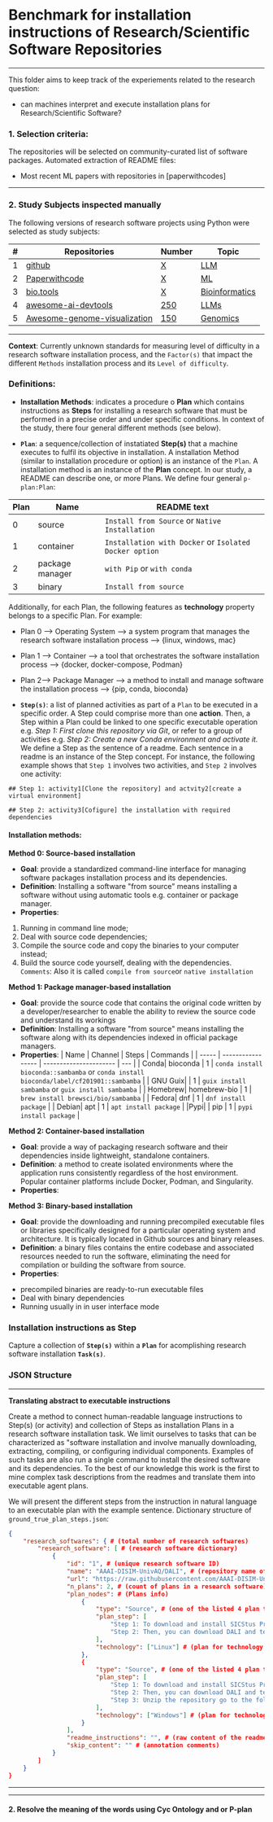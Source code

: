 # Benchmark for installation instructions of Research/Scientific Software Repositories
---
This folder aims to keep track of the experiements related to the research question:

* can machines interpret and execute installation plans for Research/Scientific Software?

### 1. Selection criteria:
The repositories will be selected on community-curated list of software packages. Automated extraction of README files:
<!-- + Github repositories with specific topics -->
+ Most recent ML papers with repositories in [paperwithcodes]
<!-- + bioinformatics software documentation ([e.g](https://blog.bioconductor.org/posts/2022-10-22-awesome-lists/)) and/or [bio.tools](https://bio.tools/api/t/?documentationType=%22Installation+instructions%22&tool=%22Web%20service%22&programming%20language=%22python%22);
+ part of [awesome-healthcare list](https://github.com/kakoni/awesome-healthcare) or;
+ part of [awesome-ai-devtools](https://github.com/jamesmurdza/awesome-ai-devtools);
+ part of [awesome-neuroscience](https://github.com/analyticalmonk/awesome-neuroscience);
+ part of [biological image analysis](https://github.com/hallvaaw/awesome-biological-image-analysis)
* part of [Awesome-genome-visualization](https://github.com/cmdcolin/awesome-genome-visualization) -->

---

### 2. Study Subjects inspected manually
The following versions of research software projects using Python were selected as study subjects:

<!-- # Select a representative sample of research software repositories from various domains and languages. This can be done manually or through automated means such as web scraping or API access. -->

| # | Repositories | Number | Topic |
| - | ----------------- | ----------- | ----------------------------- |
| 1 | [github](https://github.com/jenkinsci/jenkins) | [X]() | [LLM]() |  |  |
| 2 | [Paperwithcode](https://paperswithcode.com/api/v1/repositories/) | [X]() | [ML]() |  |  |
| 3 | [bio.tools](https://bio.tools/api/t/?documentationType=%22Installation+instructions%22&tool=%22Web%20service%22&programming%20language=%22python%22) | [X]() | [Bioinformatics]() |  |  |
| 4 | [awesome-ai-devtools](https://github.com/jamesmurdza/awesome-ai-devtools) | [250]() | [LLMs]() |  |  |
| 5 | [Awesome-genome-visualization](https://github.com/cmdcolin/awesome-genome-visualization)| [150](https://github.com/stanfordnlp/CoreNLP/commit/f7782ff5f235584b0fc559f266961b5ab013556a) | [Genomics]() |  |  |


<!-- ### Available software repositories
A list of research software registries (also known as catalog, index, warehouse, repository, hub, platform, and other terms) can be found here: [Awesome Research Software Registries](https://github.com/NLeSC/awesome-research-software-registries) 

* [Research software directory]()
* [4TUResearchData repository]()
* [Codewithpapers](https://paperswithcode.com/) -->




<!-- ### Benchmark file
**installationtype.csv**
Annotated benchmark, curated by hand. It contains following fields (associated with [CodeMeta properties](https://raw.githubusercontent.com/codemeta/codemeta/2.0/codemeta.jsonld):
* SoftwareSourceCode: repository URL end-point
* annotator: person who annotated
* **readme**
* SoftwareApplication: software type installation
* downloadUrl
* installUrl
* operatingSystem
* programmingLanguage
* softwareRequirements
* **buildInstructions** -->

---
<!-- ### 3. Classify research software installation options (`Method`) and level of difficulty: -->

**Context**: Currently unknown standards for measuring level of difficulty in a research software installation process, and the ```Factor(s)``` that impact the different `Methods` installation process and its `Level of difficulty`.

### Definitions: 

- **Installation Methods**: indicates a procedure o **Plan** which contains instructions as **Steps** for installing a research software that must be performed in a precise order and under specific conditions. In context of the study, there four general different methods (see below).

- **`Plan`**: a sequence/collection of instatiated **Step(s)** that a machine executes to fulfil its objective in installation. A installation Method (similar to installation procedure or option) is an instance of the `Plan`. A installation method is an instance of the **Plan** concept. In our study, a README can describe one, or more Plans. We define four general `p-plan:Plan`:

| Plan | Name  | README text |
| ----- | ----------------- | ---------------------- |
| 0| source |  ```Install from Source``` or ```Native Installation``` |
| 1| container | ```Installation with Docker``` or ```Isolated Docker option``` |
| 2| package manager | ```with Pip``` or `with conda` |
| 3| binary | ```Install from source``` |
<!-- - **Level of difficulty**: a position on scale that quantify the relative difficulty of completing a task related to installation process in the R/S software. It measures how complex a task is to execute and incluces several `Factors` determine its level. -->

<!-- ```Factor(s)```: type of software, clarity of instructions, presence of **Dependencies**, number of **Steps** involved, and available optional installation methods in the readme. ``Factor(s)`` describes the variables as something akin to `software understanding features`, the features with the goal of facilitating the adoption of a software[ref.Inspect4py](Inspect4py). It includes **DISCLAIMER: bear in mind that determining the exact level of difficulty can still be subjective depending on individual experiences and expertise**.  Based on the given factors, here the scoring scheme could be: -->

Additionally, for each Plan, the following features as **technology** property belongs to a specific Plan. For example:
- Plan 0 --> Operating System --> a system program that manages the research software installation process --> {linux, windows, mac}
- Plan 1 --> Container --> a tool that orchestrates the software installation process --> {docker, docker-compose, Podman}
- Plan 2--> Package Manager --> a method to install and manage software the installation process --> {pip, conda, bioconda}

- **`Step(s)`**: a list of planned activities as part of a `Plan` to be executed in a specific order. A Step could comprise more than one **action**. Then, a Step within a Plan could be linked to one specific executable operation e.g. *Step 1: First clone this repository via Git*, or refer to a group of activities e.g. *Step 2: Create a new Conda environment and activate it.* We define a Step as the sentence of a readme. Each sentence in a readme is an instance of the Step concept. For instance, the following example shows that `Step 1` involves two activities, and `Step 2` involves one activity:

`## Step 1: activity1[Clone the repository] and actvity2[create a virtual environment]`

`## Step 2: activity3[Cofigure] the installation with required dependencies`

#### Installation methods:
**Method 0: Source-based installation**

- **Goal**: provide a standardized command-line interface for managing software packages installation process and its dependencies.
- **Definition**: Installing a software "from source" means installing a software without using automatic tools e.g. container or package manager.
- **Properties**:
1. Running in command line mode;
2. Deal with source code dependencies;
3. Compile the source code and copy the binaries to your computer instead;
4. Build the source code yourself, dealing with the dependencies. 
`Comments`: Also it is called `compile from source`or `native installation`

**Method 1: Package manager-based installation**

- **Goal**: provide the source code that contains the original code written by a developer/researcher to enable the ability to review the source code and understand its workings
- **Definition**: Installing a software "from source" means installing the software along with its dependencies indexed in official package managers.
- **Properties**:
| Name | Channel | Steps | Commands |
| ----- | ----------------- | ---------------------- | --- |
| Conda| bioconda | 1 |  ```conda install bioconda::sambamba``` or ```conda install bioconda/label/cf201901::sambamba``` |
| GNU Guix| | 1 | ```guix install sambamba``` or ```guix install sambamba``` |
| Homebrew| homebrew-bio | 1  | ```brew install brewsci/bio/sambamba``` |
| Fedora| dnf | 1  | ```dnf install package``` |
| Debian| apt | 1 | ```apt install package``` |
|Pypi| | pip | 1 | ```pypi install package``` |

**Method 2: Container-based installation**
+ **Goal**: provide a way of packaging research software and their dependencies inside lightweight, standalone containers.
+ **Definition**:  a method to create isolated environments where the application runs consistently regardless of the host environment. Popular container platforms include Docker, Podman, and Singularity.
+ **Properties**:


**Method 3: Binary-based installation**

- **Goal**: provide the downloading and running precompiled executable files or libraries specifically designed for a particular operating system and architecture. It is typically located in Github sources and binary releases.
- **Definition**: a binary files contains the entire codebase and associated resources needed to run the software, eliminating the need for compilation or building the software from source.
- **Properties**:
+ precompiled binaries are ready-to-run executable files
+ Deal with binary dependencies
+ Running usually in in user interface mode
<!-- - **General Steps**:
1. Step 1: Download the tarball.
2. Step 2: Unpack it
3. Step 3: Run it according to the accompanying release notes
4. To download and build binaries ` commands`:

```bash
wget https://download.example.org/example.tar.xz
tar xcJf example.tar.xz
cd example
./configure
make
```

`Notes`" Sometimes readme contains example on `cmd`:[https://www.qemu.org/download/](https://www.qemu.org/download/) -->


### Installation instructions as Step
Capture a collection of **`Step(s)`** within a **`Plan`** for acomplishing research software installation **`Task(s)`**.

### JSON Structure
---
**Translating abstract to executable instructions**

Create a method to connect human-readable language instructions to Step(s) (or activity) and collection of Steps as installation Plans in a research software installation task. We limit ourselves to tasks that can be characterized as "software installation and involve manually downloading, extracting, compiling, or configuring individual components. Examples of such tasks are also run a single command to install the desired software and its dependencies. To the best of our knowledge this work is the first to mine complex task descriptions from the readmes and translate them into executable agent plans.

We will present the different steps from the instruction in natural language to an executable plan with the example sentence. Dictionary structure of `ground_true_plan_steps.json`:

```json
{
    "research_softwares": { # (total number of research softwares)
        "research_software": [ # (research software dictionary)
            {
                "id": "1", # (unique research software ID)
                "name": "AAAI-DISIM-UnivAQ/DALI", # (repository name of research software)
                "url": "https://raw.githubusercontent.com/AAAI-DISIM-UnivAQ/DALI/master/README.md", # (readme URL)
                "n_plans": 2, # (count of plans in a research software)
                "plan_nodes": # (Plans info)
                    {
                        "type": "Source", # (one of the listed 4 plan types)
                        "plan_step": [
                            "Step 1: To download and install SICStus Prolog (it is needed), follow the instructions at https://sicstus.sics.se/download4.html.", # (step-by-step1 initial instruction)
                            "Step 2: Then, you can download DALI and test it by running an example DALI MAS" # (step-by-step2 end instruction)
                        ],
                        "technology": ["Linux"] # (plan for technology property)
                    },
                    {
                        "type": "Source", # (one of the listed 4 plan types)
                        "plan_step": [
                            "Step 1: To download and install SICStus Prolog (it is needed), follow the instructions at https://sicstus.sics.se/download4.html.", # (step-by-step1 initial instruction)
                            "Step 2: Then, you can download DALI and test it by running an example DALI MAS", # (step-by-step2 instruction)
                            "Step 3: Unzip the repository go to the folder DALI/Examples/basic, and test if DALI works by duble clicking startmas.bat file (this will launch an example DALI MAS)" # (step-by-step3 end instruction)
                        ],
                        "technology": ["Windows"] # (plan for technology type)
                    }
                ],
                "readme_instructions": "", # (raw content of the readme)
                "skip_content": "" # (annotation comments)
            }
        ]
    }
}
```

<!-- To download and build binaries from **git**

```git clone https://github.com/example.git```

```cd example```

```git submodule init```

```git submodule update --recursive```

```./configure```

```make``` -->



<!-- **Main Software type**
Levels of granuality on which software can be described. From top to the bottom:

| Type | Description | *Examples* |
| ----- | ----------------- |--|
| Bundle| A container with metadata about the software and its functionality | *N3.js library* |
| Library| A collection of components (codes) which are used to construct other software| *N3.js library* |
| Package| A tool that is aimed to be executed through the command-line| *somef* |
| Module| A concrete software package | *N3.js 0.10.0* |
| Component| A specific part of a module that runs in a specific environment and set of parameters | *N3.js 0.10.0 Parser* |
| Script| A code written for some run-time environment| *script.py* |
| Service| A collection of codes where the main functionality is to start a web service via scripts | *reactjs* | -->

<!-- Other taxonomy of types are considered [biotoolsSchema](https://github.com/bio-tools/biotoolsSchemaDocs/blob/master/controlled_vocabularies.rst) -->


<!-- #### Level of difficulty
We manually categorise the level of difficulty the README installation_instruction has in our sample as:

* `Simple`: Label a research software repository with straightforward installation process. -->

<!-- `## Installation prerequisites`
- Python >= 3.8

`## Installation method pip:`
Install the library using pip:

`bash
pip install myprojectML
` -->

<!-- 
* `Moderate`: label a research software repository that requires several `dependencies,` and offers multiple installation methods (or options). Especially for DL frameworks. -->


<!-- `## Prerequisites`
- CUDA Toolkit (for GPU acceleration)
- TensorFlow >=2.0
- scikit-learn

`## Installation via pip`
If you don't have CUDA installed, use pip to install the CPU-only version:

`bash
pip install mynlpframework_cpu
`

or

`# If you have CUDA installed, use pip to install the GPU version:`

`bash
pip install mynlpframework
` -->


<!-- * `Complex`: it has numerous dependencies, more than one installation method available in readme, and complex configuration requirements  -->


---
<!-- 
#### Matrix Installation methods and level of Difficulty:
| Method | Description | Text | Code | Steps | Difficulty | README section |
| ----- | ----------------- | ---------------------- | -------------------- | ------- | -------- | -- |
| Source-based| Raw material (source) with a compiler to download the executable that machines then runs| ## Install from GitHub. To run, please follow the next steps: 1. Clone this GitHub repository. 2. Install software (you should be in the folder that you just cloned). 3. Test installation | ```git clone https://github.com.git``` ```cd folder pip install -e .``` ```software --help```| 3 | Complex | `## from source`, `##from Github`|
| Package Manager-based| A tool written for some run-time environment| ## Install from Pip: | `pip install software` |1 | Simple | `## from package manager`|
| Container-based| A tool that is aimed to be executed through the command-line| ## Installing Through Docker. To run through Docker, use the Docker image already built. Then, to run your image just type: | `docker pull image` ```bash docker run -it image /bin/bash```| 2 | Moderate | `## Installing through Docker` |
| Binary-based| Github source and binary releases (binary dependencies) | ## download the tarball, unpack it, and run it (ready-to-run)  | none | 3 | Moderate | |


**Scoring system/scheme based on all factors**
| Factors | Definition | Points |
|----------|------------| ---- |
| **Number requirements**| Provide a list of required packages and their versions | 1-5 |
| **Number of dependencies** | list the internal and external modules used by the target (to be installed) software.  A larger number of dependencies may indicate more complexity | 1-5 |
| **Number installation methods** | available the different alternatives to install the software | 1-5 |
| **Main software type** | Estimates whether the target software is a package, library, service or scripts | 1 - 4 |
| **Clarity on instructions** | writes concise and clear instructions | 0-3 |
| **Method 1 only** | from source (calculate length steps) | 3 |
| **Method 2 only** | from PiP | 1 |
| **Method 3 only** | from Container | 2 | -->


<!-- ```py
def count_dependencies(requirements_file):
    """Count the number of dependencies in a requirements file."""
    try:
        with open(requirements_file) as f:
            content = f.readlines()
            num_deps = sum([len(line.strip().split()) > 0 for line in content])
            return num_deps
    except FileNotFoundError:
        print(f"Could not find '{requirements_file}'.")
        return 0

def check_platform_compatibility(os_info):
    """Check platform compatibility based on operating system info."""
    supported_os = ["Linux", "Windows", "MacOS"]
    if os.name in supported_os:
        return 3
    elif "RHEL" in os_info or "CentOS" in os_info:
        return 2
    else:
        return 0

def check_clarity_of_instructions(readme):
    """Determine clarity of instructions based on README content."""
    clear_keywords = ["simple", "quick", "intuitive", "clear"]
    num_clear_keywords = sum([1 for word in readme.lower().split() if word in clear_keywords])
    return min(num_clear_keywords, 3)

def check_availability_automation_tools(setup_script):
    """Check for availability of automation tools in setup script."""
    available_tools = ["make", "cmake", "pip", "conda"]
    return int(any([tool in setup_script for tool in available_tools])) * 2

def check_presence_precompiled_binaries(downloads_folder):
    """Check for presence of precompiled binaries in downloads folder."""
    num_binary_files = sum([os.path.isfile(os.path.join(downloads_folder, f)) for f in os.listdir(downloads_folder)])
    return int(num_binary_files > 0) * 2

def check_known_issues(issue_count):
    """Determine impact of known issues based on issue count."""
    critical_issues = ["build failure", "runtime error"]
    severe_issues = ["major functionality loss"]
    moderate_issues = ["minor bugs"]
    weighted_score = sum([1 if issue in critical_issues else (issue_count // 10 if issue in severe_issues else (issue_count // 100 if issue in moderate_issues else 0)) for issue in issues])
    return min(weighted_score, 3)

def analyze_installation(req_file, setup_script, readme, downloads_folder, os_info):
    """Analyze installation complexity based on input parameters."""
    issues = []
    deps = count_dependencies(req_file)
    plat_comp = check_platform_compatibility(os_info)
    clar_inst = check_clarity_of_instructions(readme)
    auto_tools = check_availability_automation_tools(setup_script)
    binary_files = check_presence_precompiled_binaries(downloads_folder)
    known_issues = check_known_issues(len(issues))

    score = deps + plat_comp + clar_inst + auto_tools + binary_files + known_issues
    complexity = ""

    if score <= 3:
        complexity = "Easy"
    elif score <= 9:
        complexity = "Moderate"
    else:
        complexity = "Hard"

    return complexity
``` -->

---



<!-- #### 1. structure of instructions is identified -->
<!-- 
unified model that reuses several semantic models to show how a installation process can be semantically modeled -->

<!-- Let `concepts(w)` be the set of ontological concepts to which the word `w` could be mapped. For a `single instruction (ai, oi, pi)` consisting of an `action verb ai`, an `object oi` and a set of `prepositions` -->



<!-- **Ontological `concepts`**

**1.Properties**:

**2. Classes**: -->
 

 <!-- *e.g. Method 1: Install package from source:* -->



<!-- **`p-plan:Variable`**: a list of indivisible sequence of *Operations* that must executed without interruption. A concept similar to `bpmn:ScriptTask` *e.g.`git clone software`, `python3 -m venv .venv`* **[DISCLAIMER = it can be associated with a p-plan:Variable to represent input of the step such code blocks(to denote word or phrase as code) enclose it in backticks (`)** -->

<!-- Steps within a Plan could be linked to a specific executable step (or `Action`) or refer to a class of `Steps`. A plan `Step` could be performed in different executions of the same plan. -->


<!-- Optional:
**`Task(s)`**: a list of computationally actions steps in software installation domain. *e.g Method 1: From source* *(TBC)*
Possibility to define **`SubPlans`** *e.g. alternative methods for installing software* within the Plan (similar to procedure) as **`p-plan:MultiStep`** -->



#### 2. Resolve the meaning of the words using Cyc Ontology and or P-plan

<!-- **Formal Instruction Representation**

Each step Step1P1, Step2P1, etc is an instance of an step concept like *Clone this repo*. The Step *Clone this repo* needs to have information about the repository (object) to be cloned and the location where this object is to be placed. For execution, the formal instruction representation has to be transformed into a valid machine-readable plan. The plans for a machine are implemented in P-PLAN, which provides an expressive and extensible vocabulary representation for semantically writing and describing plans *e.g. scientific workflows* to machines.

Example of the Plan: Install software [https://raw.githubusercontent.com/lm-sys/FastChat/main/README.md](https://raw.githubusercontent.com/lm-sys/FastChat/main/README.md)

```ttl
@prefix p-plan: <http://purl.org/net/p-plan#> .
@prefix rdf: <http://www.w3.org/1999/02/22-rdf-syntax-ns#> .
@prefix rdfs: <http://www.w3.org/2000/01/rdf-schema#> .
@prefix xsd: <http://www.w3.org/2001/XMLSchema#> .
@prefix prov: <http://www.w3.org/ns/prov#> .
@prefix bpmn: <http://www.w3.org/ns/bpmn#> .

# Define the Plan _:P1
_:P1 a p-plan:Plan ;
    rdfs:label "Method 1: With pip" ;
    p-plan:isStepOfPlan _:Step1P1 .

# Define the Step _:Step1P1
_:Step1P1 a p-plan:Step, bpmn:ScriptTask ;
    rdfs:label "pip3 install 'fschat[model_worker,webui]'" ;
    p-plan:isStepOfPlan _:P1 .

# Define the Plan _:P2
_:P2 a p-plan:Plan ;
    rdfs:label "Method 2: From source" ;
    p-plan:isStepOfPlan _:Step1P2, _:Step2P2, _:Step2P3, _:Step2P4 .

# Define the Step _:Step1P2
_:Step1P2 a p-plan:Step, bpmn:ManualTask ;
    rdfs:label "git clone https://github.com/lm-sys/FastChat.git" ;
    rdfs:comment "1. Clone this repository and" ;
    p-plan:isStepOfPlan _:P2 .

_:Step2P2 a p-plan:Step, bpmn:ScriptTask ;
    rdfs:label "cd FastChat" ;
    rdfs:comment "navigate to the FastChat folder" ;
    p-plan:isStepOfPlan _:P2 .

_:Step2P3 a p-plan:Step, bpmn:ScriptTask ;
    rdfs:label "brew install rust cmake" ;
    rdfs:comment "If you are running on Mac" ;
    p-plan:isStepOfPlan _:P2 .

_:Step2P4 a p-plan:Step, bpmn:ScriptTask ;
    rdfs:label "pip3 install --upgrade pip # enable PEP 660 support pip3 install -e .[model_worker,webui]" ;
    rdfs:comment "2. Install Package" ;
    p-plan:isStepOfPlan _:P2 .

``` -->